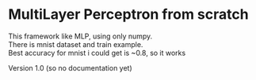 # MultiLayer Perceptron from scratch
This framework like MLP, using only numpy.
<br>
There is mnist dataset and train example.
<br>
Best accuracy for mnist i could get is ~0.8, so it works

Version 1.0 (so no documentation yet)